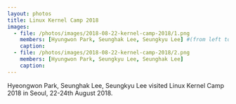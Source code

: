 ```yaml
---
layout: photos
title: Linux Kernel Camp 2018
images:
  - file: /photos/images/2018-08-22-kernel-camp-2018/1.png
    members: [Hyungwon Park, Seunghak Lee, Seungkyu Lee] #(from left to right)
    caption: 
  - file: /photos/images/2018-08-22-kernel-camp-2018/2.png
    members: [Hyungwon Park, Seungkyu Lee, Seunghak Lee]
    caption:
---
```


Hyeongwon Park, Seunghak Lee, Seungkyu Lee visited Linux Kernel Camp 2018 in Seoul, 22-24th August 2018.